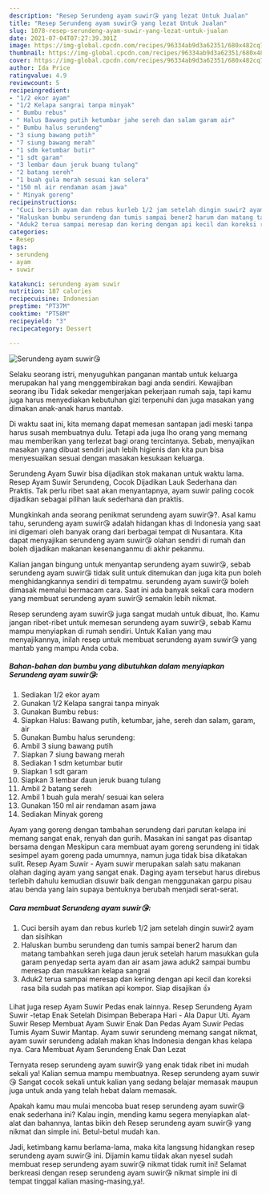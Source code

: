 ```yaml
---
description: "Resep Serundeng ayam suwir😘 yang lezat Untuk Jualan"
title: "Resep Serundeng ayam suwir😘 yang lezat Untuk Jualan"
slug: 1078-resep-serundeng-ayam-suwir-yang-lezat-untuk-jualan
date: 2021-07-04T07:27:39.301Z
image: https://img-global.cpcdn.com/recipes/96334ab9d3a62351/680x482cq70/serundeng-ayam-suwir😘-foto-resep-utama.jpg
thumbnail: https://img-global.cpcdn.com/recipes/96334ab9d3a62351/680x482cq70/serundeng-ayam-suwir😘-foto-resep-utama.jpg
cover: https://img-global.cpcdn.com/recipes/96334ab9d3a62351/680x482cq70/serundeng-ayam-suwir😘-foto-resep-utama.jpg
author: Ida Price
ratingvalue: 4.9
reviewcount: 5
recipeingredient:
- "1/2 ekor ayam"
- "1/2 Kelapa sangrai tanpa minyak"
- " Bumbu rebus"
- " Halus Bawang putih ketumbar jahe sereh dan salam garam air"
- " Bumbu halus serundeng"
- "3 siung bawang putih"
- "7 siung bawang merah"
- "1 sdm ketumbar butir"
- "1 sdt garam"
- "3 lembar daun jeruk buang tulang"
- "2 batang sereh"
- "1 buah gula merah sesuai kan selera"
- "150 ml air rendaman asam jawa"
- " Minyak goreng"
recipeinstructions:
- "Cuci bersih ayam dan rebus kurleb 1/2 jam setelah dingin suwir2 ayam dan sisihkan"
- "Haluskan bumbu serundeng dan tumis sampai bener2 harum dan matang tambahkan sereh juga daun jeruk setelah harum masukkan gula garam penyedap serta ayam dan air asam jawa aduk2 sampai bumbu meresap dan masukkan kelapa sangrai"
- "Aduk2 terua sampai meresap dan kering dengan api kecil dan koreksi rasa bila sudah pas matikan api kompor. Siap disajikan 👍"
categories:
- Resep
tags:
- serundeng
- ayam
- suwir

katakunci: serundeng ayam suwir 
nutrition: 187 calories
recipecuisine: Indonesian
preptime: "PT37M"
cooktime: "PT58M"
recipeyield: "3"
recipecategory: Dessert

---
```



![Serundeng ayam suwir😘](https://img-global.cpcdn.com/recipes/96334ab9d3a62351/680x482cq70/serundeng-ayam-suwir😘-foto-resep-utama.jpg)

Selaku seorang istri, menyuguhkan panganan mantab untuk keluarga merupakan hal yang menggembirakan bagi anda sendiri. Kewajiban seorang ibu Tidak sekedar mengerjakan pekerjaan rumah saja, tapi kamu juga harus menyediakan kebutuhan gizi terpenuhi dan juga masakan yang dimakan anak-anak harus mantab.

Di waktu  saat ini, kita memang dapat memesan santapan jadi meski tanpa harus susah membuatnya dulu. Tetapi ada juga lho orang yang memang mau memberikan yang terlezat bagi orang tercintanya. Sebab, menyajikan masakan yang dibuat sendiri jauh lebih higienis dan kita pun bisa menyesuaikan sesuai dengan masakan kesukaan keluarga. 

Serundeng Ayam Suwir bisa dijadikan stok makanan untuk waktu lama. Resep Ayam Suwir Serundeng, Cocok Dijadikan Lauk Sederhana dan Praktis. Tak perlu ribet saat akan menyantapnya, ayam suwir paling cocok dijadikan sebagai pilihan lauk sederhana dan praktis.

Mungkinkah anda seorang penikmat serundeng ayam suwir😘?. Asal kamu tahu, serundeng ayam suwir😘 adalah hidangan khas di Indonesia yang saat ini digemari oleh banyak orang dari berbagai tempat di Nusantara. Kita dapat menyajikan serundeng ayam suwir😘 olahan sendiri di rumah dan boleh dijadikan makanan kesenanganmu di akhir pekanmu.

Kalian jangan bingung untuk menyantap serundeng ayam suwir😘, sebab serundeng ayam suwir😘 tidak sulit untuk ditemukan dan juga kita pun boleh menghidangkannya sendiri di tempatmu. serundeng ayam suwir😘 boleh dimasak memalui bermacam cara. Saat ini ada banyak sekali cara modern yang membuat serundeng ayam suwir😘 semakin lebih nikmat.

Resep serundeng ayam suwir😘 juga sangat mudah untuk dibuat, lho. Kamu jangan ribet-ribet untuk memesan serundeng ayam suwir😘, sebab Kamu mampu menyiapkan di rumah sendiri. Untuk Kalian yang mau menyajikannya, inilah resep untuk membuat serundeng ayam suwir😘 yang mantab yang mampu Anda coba.

<!--inarticleads1-->

##### Bahan-bahan dan bumbu yang dibutuhkan dalam menyiapkan Serundeng ayam suwir😘:

1. Sediakan 1/2 ekor ayam
1. Gunakan 1/2 Kelapa sangrai tanpa minyak
1. Gunakan  Bumbu rebus:
1. Siapkan  Halus: Bawang putih, ketumbar, jahe, sereh dan salam, garam, air
1. Gunakan  Bumbu halus serundeng:
1. Ambil 3 siung bawang putih
1. Siapkan 7 siung bawang merah
1. Sediakan 1 sdm ketumbar butir
1. Siapkan 1 sdt garam
1. Siapkan 3 lembar daun jeruk buang tulang
1. Ambil 2 batang sereh
1. Ambil 1 buah gula merah/ sesuai kan selera
1. Gunakan 150 ml air rendaman asam jawa
1. Sediakan  Minyak goreng


Ayam yang goreng dengan tambahan serundeng dari parutan kelapa ini memang sangat enak, renyah dan gurih. Masakan ini sangat pas disantap bersama dengan Meskipun cara membuat ayam goreng serundeng ini tidak sesimpel ayam goreng pada umumnya, namun juga tidak bisa dikatakan sulit. Resep Ayam Suwir - Ayam suwir merupakan salah satu makanan olahan daging ayam yang sangat enak. Daging ayam tersebut harus direbus terlebih dahulu kemudian disuwir baik dengan menggunakan garpu pisau atau benda yang lain supaya bentuknya berubah menjadi serat-serat. 

<!--inarticleads2-->

##### Cara membuat Serundeng ayam suwir😘:

1. Cuci bersih ayam dan rebus kurleb 1/2 jam setelah dingin suwir2 ayam dan sisihkan
1. Haluskan bumbu serundeng dan tumis sampai bener2 harum dan matang tambahkan sereh juga daun jeruk setelah harum masukkan gula garam penyedap serta ayam dan air asam jawa aduk2 sampai bumbu meresap dan masukkan kelapa sangrai
1. Aduk2 terua sampai meresap dan kering dengan api kecil dan koreksi rasa bila sudah pas matikan api kompor. Siap disajikan 👍


Lihat juga resep Ayam Suwir Pedas enak lainnya. Resep Serundeng Ayam Suwir -tetap Enak Setelah Disimpan Beberapa Hari - Ala Dapur Uti. Ayam Suwir Resep Membuat Ayam Suwir Enak Dan Pedas Ayam Suwir Pedas Tumis Ayam Suwir Mantap. Ayam suwir serundeng memang sangat nikmat, ayam suwir serundeng adalah makan khas Indonesia dengan khas kelapa nya. Cara Membuat Ayam Serundeng Enak Dan Lezat 

Ternyata resep serundeng ayam suwir😘 yang enak tidak ribet ini mudah sekali ya! Kalian semua mampu membuatnya. Resep serundeng ayam suwir😘 Sangat cocok sekali untuk kalian yang sedang belajar memasak maupun juga untuk anda yang telah hebat dalam memasak.

Apakah kamu mau mulai mencoba buat resep serundeng ayam suwir😘 enak sederhana ini? Kalau ingin, mending kamu segera menyiapkan alat-alat dan bahannya, lantas bikin deh Resep serundeng ayam suwir😘 yang nikmat dan simple ini. Betul-betul mudah kan. 

Jadi, ketimbang kamu berlama-lama, maka kita langsung hidangkan resep serundeng ayam suwir😘 ini. Dijamin kamu tiidak akan nyesel sudah membuat resep serundeng ayam suwir😘 nikmat tidak rumit ini! Selamat berkreasi dengan resep serundeng ayam suwir😘 nikmat simple ini di tempat tinggal kalian masing-masing,ya!.

